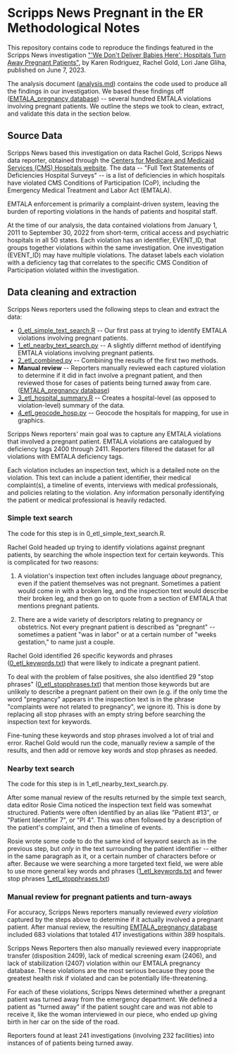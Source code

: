 # Scripps News Pregnant in the ER Methodological Notes

This repository contains code to reproduce the findings featured in the Scripps News investigation ["'We Don't Deliver Babies Here': Hospitals Turn Away Pregnant Patients"](https://www.scripps.org/news_items/STORY-URL), by Karen Rodriguez, Rachel Gold, Lori Jane Gliha, published on June 7, 2023.

The analysis document ([analysis.md]("analysis.md")) contains the code used to produce all the findings in our investigation. We based these findings off ([EMTALA_pregnancy database](data/manual/confirmed_pregnant.xlsx)) -- several hundred EMTALA violations involving pregnant patients. We outline the steps we took to clean, extract, and validate this data in the section below.

## Source Data

Scripps News based this investigation on data Rachel Gold, Scripps News data reporter, obtained through the [Centers for Medicare and Medicaid Services (CMS) Hospitals website](https://www.cms.gov/Medicare/Provider-Enrollment-and-Certification/CertificationandComplianc/Hospitals). The data -- "Full Text Statements of Deficiencies Hospital Surveys" -- is a list of deficiencies in which hospitals have violated CMS Conditions of Participation (CoP), including the Emergency Medical Treatment and Labor Act (EMTALA).

EMTALA enforcement is primarily a complaint-driven system, leaving the burden of reporting violations in the hands of patients and hospital staff. 

At the time of our analysis, the data contained violations from January 1, 2011 to September 30, 2022 from short-term, critical access and psychiatric hospitals in all 50 states. Each violation has an identifier, EVENT_ID, that groups together violations within the same investigation. One investigation (EVENT_ID) may have multiple violations. The dataset labels each violation with a deficiency tag that correlates to the specific CMS Condition of Participation violated within the investigation.

## Data cleaning and extraction

Scripps News reporters used the following steps to clean and extract the data:

* [0_etl_simple_text_search.R](0_etl_simple_text_search.R) -- Our first pass at trying to identify EMTALA violations involving pregnant patients.
* [1_etl_nearby_text_search.py](1_etl_nearby_text_search.py) -- A slightly differnt method of identifying EMTALA violations involving pregnant patients.
* [2_etl_combined.py](2_etl_combined.py) -- Combining the results of the first two methods.
* **Manual review** -- Reporters manually reviewed each captured violation to determine if it did in fact involve a pregnant patient, and then reviewed those for cases of patients being turned away from care. ([EMTALA_pregnancy database](data/manual/confirmed_pregnant.xlsx))
* [3_etl_hospital_summary.R](3_etl_hospital_summary.R) -- Creates a hospital-level (as opposed to violation-level) summary of the data.
* [4_etl_geocode_hosp.py](4_etl_geocode_hosp.py) -- Geocode the hospitals for mapping, for use in graphics.

Scripps News reporters' main goal was to capture any EMTALA violations that involved a pregnant patient. EMTALA violations are catalogued by deficiency tags 2400 through 2411. Reporters filtered the dataset for all violations with EMTALA deficiency tags.

Each violation includes an inspection text, which is a detailed note on the violation. This text can include a patient identifier, their medical complaint(s), a timeline of events, interviews with medical professionals, and policies relating to the violation. Any information personally identifying the patient or medical professional is heavily redacted.

### Simple text search

The code for this step is in 0_etl_simple_text_search.R.

Rachel Gold headed up trying to identify violations against pregnant patients, by searching the whole inspection text for certain keywords. This is complicated for two reasons: 

1) A violation's inspection text often includes language _about_ pregnancy, even if the patient themselves was not pregnant. Sometimes a patient would come in with a broken leg, and the inspection text would describe their broken leg, and then go on to quote from a section of EMTALA that mentions pregnant patients.

2) There are a wide variety of descriptors relating to pregnancy or obstetrics. Not every pregnant patient is described as "pregnant" -- sometimes a patient "was in labor" or at a certain number of "weeks gestation," to name just a couple.

Rachel Gold identified 26 specific keywords and phrases ([0_etl_keywords.txt](data/manual/0_etl_keywords.txt)) that were likely to indicate a pregnant patient.

To deal with the problem of false positives, she also identified 29 "stop phrases" ([0_etl_stopphrases.txt](data/manual/0_etl_stopphrases.txt)) that mention those keywords but are unlikely to describe a pregnant patient on their own (e.g. if the only time the word "pregnancy" appears in the inspection text is in the phrase "complaints were not related to pregnancy", we ignore it). This is done by replacing all stop phrases with an empty string before searching the inspection text for keywords.

Fine-tuning these keywords and stop phrases involved a lot of trial and error. Rachel Gold would run the code, manually review a sample of the results, and then add or remove key words and stop phrases as needed.

### Nearby text search

The code for this step is in 1_etl_nearby_text_search.py.

After some manual review of the results returned by the simple text search, data editor Rosie Cima noticed the inspection text field was somewhat structured. Patients were often identified by an alias like "Patient #13", or "Patient Identifier 7", or "PI 4". This was often followed by a description of the patient's complaint, and then a timeline of events.

Rosie wrote some code to do the same kind of keyword search as in the previous step, but _only_ in the text surrounding the patient identifier -- either in the same paragraph as it, or a certain number of characters before or after. Because we were searching a more targeted text field, we were able to use more general key words and phrases ([1_etl_keywords.txt](data/manual/1_etl_keywords.txt) and fewer stop phrases [1_etl_stopphrases.txt](data/manual/1_etl_stopphrases.txt))

### Manual review for pregnant patients and turn-aways
For accuracy, Scripps News reporters manually reviewed _every violation_ captured by the steps above to determine if it actually involved a pregnant patient. After manual review, the resulting [EMTALA_pregnancy database](data/manual/confirmed_pregnant.xlsx) included 683 violations that totaled 417 investigations within 389 hospitals. 

Scripps News Reporters then also manually reviewed every inappropriate transfer (disposition 2409), lack of medical screening exam (2406), and lack of stabilization (2407) violation within our EMTALA pregnancy database. These violations are the most serious because they pose the greatest health risk if violated and can be potentially life-threatening. 

For each of these violations, Scripps News determined whether a pregnant patient was turned away from the emergency department. We defined a patient as "turned away" if the patient sought care and was not able to receive it, like the woman interviewed in our piece, who ended up giving birth in her car on the side of the road. 

Reporters found at least 241 investigations (involving 232 facilities) into instances of of patients being turned away.
